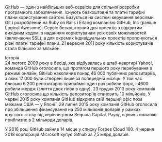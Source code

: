 GitHub — один з найбільших веб-сервісів для спільної розробки програмного забезпечення. Існують безкоштовні та платні тарифні плани користування сайтом. Базується на системі керування версіями Git і розроблений на Ruby on Rails і Erlang компанією GitHub, Inc (раніше Logical Awesome).
Сервіс безкоштовний для проектів з відкритим вихідним кодом, з наданням користувачам усіх своїх можливостей (включаючи SSL), а для окремих індивідуальних проектів пропонуються різні платні тарифні плани.
21 вересня 2011 року кількість користувачів стала більшою за мільйон.

  Історія    
24 лютого 2009 року в бесіді, яка відбувалась в штаб-квартирі Yahoo!, команда GitHub оголосила, що протягом першого року перебування в режимі онлайн, GitHub накопичив понад 46 000 публічних репозитаріїв, з яких 17 000 були створені лише за попередній місяць. У той час близько 6 200 репозитаріїв принаймні один раз робили форк, і 4600 робили мердж (злиття двох гілок в одну). 23 грудня 2013 року компанія GitHub оголосила що кількість репозиторіїв становить 10 мільйонів.
У червні 2015 року компанія GitHub відкрила свій перший офіс поза межами США — у Японії.
29 липня 2015 року компанія GitHub оголосила про збільшення фінансування на 250 мільйонів доларів у рамках круглого столу під керівництвом Sequoia Capital. Раунд оцінив компанію приблизно в 2 мільярди доларів.

У 2016 році GitHub зайняв 14 місце у списку Forbes Cloud 100.
4 червня 2018 корпорація Microsoft купує Github за 7,5 млрд доларів. 
